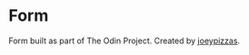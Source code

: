 # Form 
Form built as part of The Odin Project. Created by [joeypizzas](https://github.com/joeypizzas).